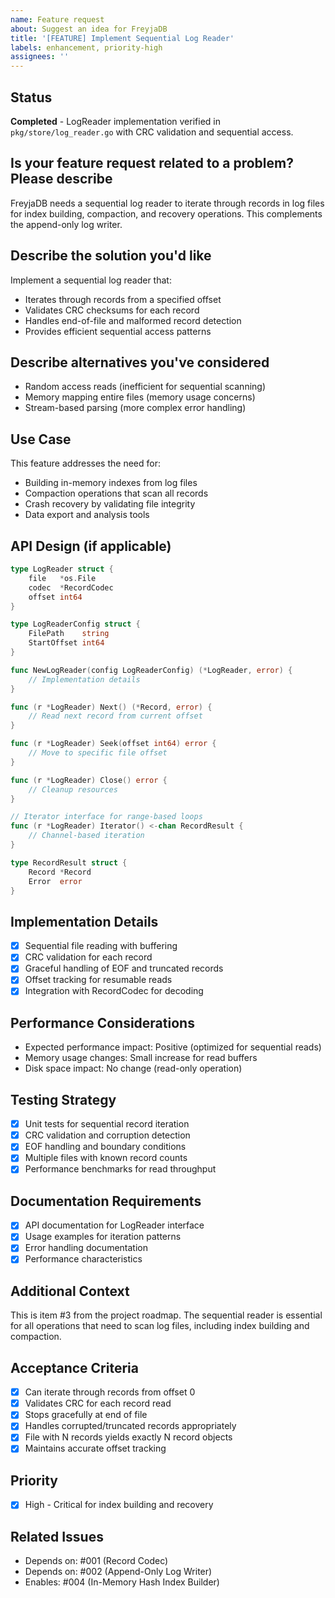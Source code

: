 ```yaml
---
name: Feature request
about: Suggest an idea for FreyjaDB
title: '[FEATURE] Implement Sequential Log Reader'
labels: enhancement, priority-high
assignees: ''
---
```


## Status

**Completed** - LogReader implementation verified in `pkg/store/log_reader.go` with CRC validation and sequential access.

## Is your feature request related to a problem? Please describe

FreyjaDB needs a sequential log reader to iterate through records in log files for index building, compaction, and recovery operations. This complements the append-only log writer.

## Describe the solution you'd like

Implement a sequential log reader that:

- Iterates through records from a specified offset
- Validates CRC checksums for each record
- Handles end-of-file and malformed record detection
- Provides efficient sequential access patterns

## Describe alternatives you've considered

- Random access reads (inefficient for sequential scanning)
- Memory mapping entire files (memory usage concerns)
- Stream-based parsing (more complex error handling)

## Use Case

This feature addresses the need for:

- Building in-memory indexes from log files
- Compaction operations that scan all records
- Crash recovery by validating file integrity
- Data export and analysis tools

## API Design (if applicable)

```go
type LogReader struct {
    file   *os.File
    codec  *RecordCodec
    offset int64
}

type LogReaderConfig struct {
    FilePath    string
    StartOffset int64
}

func NewLogReader(config LogReaderConfig) (*LogReader, error) {
    // Implementation details
}

func (r *LogReader) Next() (*Record, error) {
    // Read next record from current offset
}

func (r *LogReader) Seek(offset int64) error {
    // Move to specific file offset
}

func (r *LogReader) Close() error {
    // Cleanup resources
}

// Iterator interface for range-based loops
func (r *LogReader) Iterator() <-chan RecordResult {
    // Channel-based iteration
}

type RecordResult struct {
    Record *Record
    Error  error
}
```

## Implementation Details

- [x] Sequential file reading with buffering
- [x] CRC validation for each record
- [x] Graceful handling of EOF and truncated records
- [x] Offset tracking for resumable reads
- [x] Integration with RecordCodec for decoding

## Performance Considerations

- Expected performance impact: Positive (optimized for sequential reads)
- Memory usage changes: Small increase for read buffers
- Disk space impact: No change (read-only operation)

## Testing Strategy

- [x] Unit tests for sequential record iteration
- [x] CRC validation and corruption detection
- [x] EOF handling and boundary conditions
- [x] Multiple files with known record counts
- [x] Performance benchmarks for read throughput

## Documentation Requirements

- [x] API documentation for LogReader interface
- [x] Usage examples for iteration patterns
- [x] Error handling documentation
- [x] Performance characteristics

## Additional Context

This is item #3 from the project roadmap. The sequential reader is essential for all operations that need to scan log files, including index building and compaction.

## Acceptance Criteria

- [x] Can iterate through records from offset 0
- [x] Validates CRC for each record read
- [x] Stops gracefully at end of file
- [x] Handles corrupted/truncated records appropriately
- [x] File with N records yields exactly N record objects
- [x] Maintains accurate offset tracking

## Priority

- [x] High - Critical for index building and recovery

## Related Issues

- Depends on: #001 (Record Codec)
- Depends on: #002 (Append-Only Log Writer)
- Enables: #004 (In-Memory Hash Index Builder)
